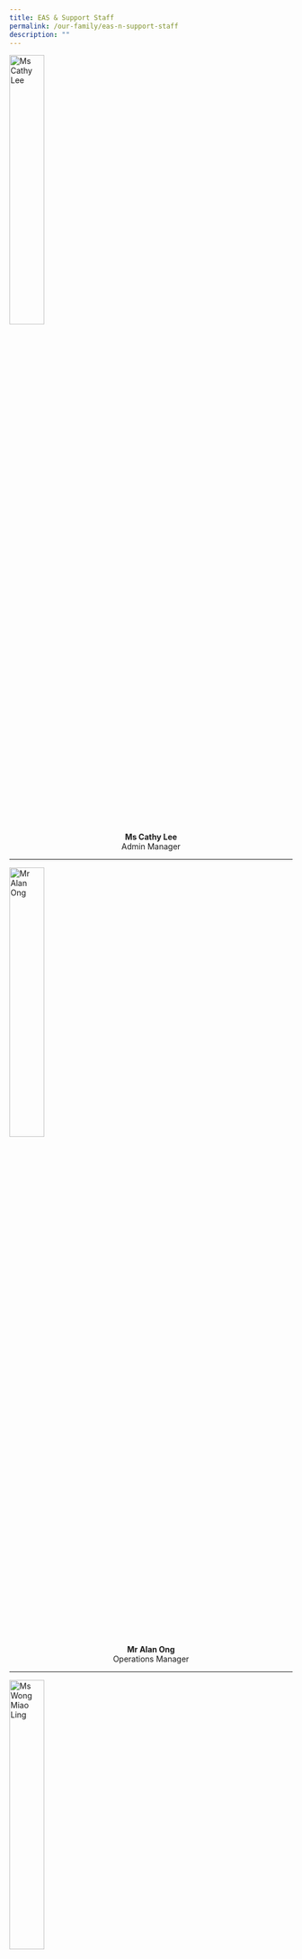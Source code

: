 ```yaml
---
title: EAS & Support Staff
permalink: /our-family/eas-n-support-staff
description: ""
---
```

<style>  
img {  
  display: block;  
  margin-left: auto;  
  margin-right: auto;  
}  
</style>  
<body><img src="/images/Ms%20Cathy%20Lee.jpg" alt="Ms Cathy Lee" style="width:35%;">  
  
</body>

<p style="text-align:center;"><strong>Ms Cathy Lee<br></strong>Admin Manager<br></p>

---

<style>  
img {  
  display: block;  
  margin-left: auto;  
  margin-right: auto;  
}  
</style>  
<body><img src="/images/Mr%20Alan%20Ong.jpg" alt="Mr Alan Ong" style="width:35%;">  
  
</body>

<p style="text-align:center;"><strong>Mr Alan Ong<br></strong>Operations Manager<br></p>

---

<style>  
img {  
  display: block;  
  margin-left: auto;  
  margin-right: auto;  
}  
</style>  
<body><img src="/images/Ms%20Wong%20Miao%20Ling.jpg" alt="Ms Wong Miao Ling" style="width:35%;">  
  
</body>

<p style="text-align:center;"><strong>Ms Wong Miao Ling<br></strong>Admin Executive<br></p>

---

<style>  
img {  
  display: block;  
  margin-left: auto;  
  margin-right: auto;  
}  
</style>  
<body><img src="/images/naqiah.jpg" alt="Mdm Naqiah" style="width:35%;">  
  
</body>

<p style="text-align:center;"><strong>Mdm Naqiah<br></strong>Admin Executive<br></p>

---

<style>  
img {  
  display: block;  
  margin-left: auto;  
  margin-right: auto;  
}  
</style>  
<body><img src="/images/Mdm%20Hayati%20Abdul%20Kadir.jpg" alt="Mdm Haryati" style="width:35%;">  
  
</body>

<p style="text-align:center;"><strong>Mdm Haryati<br></strong>Corporate Support Officer<br></p>

---

<style>  
img {  
  display: block;  
  margin-left: auto;  
  margin-right: auto;  
}  
</style>  
<body><img src="/images/Ms%20Low%20Lee%20Kheng.jpg" alt="Ms Low Lee Kheng" style="width:35%;">  
  
</body>

<p style="text-align:center;"><strong>Ms Low Lee Kheng<br></strong>Corporate Support Officer<br></p>

---

<style>  
img {  
  display: block;  
  margin-left: auto;  
  margin-right: auto;  
}  
</style>  
<body><img src="/images/J%20Durgeshwari.jpg" alt="Ms Durgeshwari" style="width:35%;">  
  
</body>

<p style="text-align:center;"><strong>Ms Durgeshwari<br></strong>Admin Manager<br></p>

---

<style>  
img {  
  display: block;  
  margin-left: auto;  
  margin-right: auto;  
}  
</style>  
<body><img src="/images/Mdm%20Lee%20Lee%20Yen.jpg" alt="Mdm Lee Lee Yen" style="width:35%;">  
  
</body>

<p style="text-align:center;"><strong>Mdm Lee Lee Yen<br></strong>Operations Support Officer<br></p>

---

<style>  
img {  
  display: block;  
  margin-left: auto;  
  margin-right: auto;  
}  
</style>  
<body><img src="/images/Mr%20Mohamed%20Junaidy%20Bin%20Mohamed%20Hameed.jpg" alt="Mr Junaidy" style="width:35%;">  
  
</body>

<p style="text-align:center;"><strong>Mr Junaidy<br></strong>Operations Support Officer<br></p>

---

<style>  
img {  
  display: block;  
  margin-left: auto;  
  margin-right: auto;  
}  
</style>  
<body><img src="/images/Mdm%20Goo%20Ah%20Hwa.jpg" alt="Ms Goo Ah Hwa" style="width:35%;">  
  
</body>

<p style="text-align:center;"><strong>Ms Goo Ah Hwa<br></strong>Operations Support Officer<br></p>

---

<style>  
img {  
  display: block;  
  margin-left: auto;  
  margin-right: auto;  
}  
</style>  
<body><img src="/images/Mr%20Tan%20Kheng%20Hock.jpg" alt="Mr William Tan" style="width:35%;">  
  
</body>

<p style="text-align:center;"><strong>Mr William Tan<br></strong>Operations Support Officer<br></p>

---

<style>  
img {  
  display: block;  
  margin-left: auto;  
  margin-right: auto;  
}  
</style>  
<body><img src="/images/saadiah.jpg" alt="Mdm Saadiah" style="width:35%;">  
  
</body>

<p style="text-align:center;"><strong>Mdm Saadiah<br></strong>Operations Support Officer<br></p>

---

<style>  
img {  
  display: block;  
  margin-left: auto;  
  margin-right: auto;  
}  
</style>  
<body><img src="/images/Mdm%20Lim%20Ah%20Mui%20Linda.jpg" alt="Mdm Linda Lim" style="width:35%;">  
  
</body>

<p style="text-align:center;"><strong>Mdm Linda Lim<br></strong>Relief Executive<br></p>

---

<style>  
img {  
  display: block;  
  margin-left: auto;  
  margin-right: auto;  
}  
</style>  
<body><img src="/images/Ms%20Lim%20Ainie.jpg" alt="Mdm Lim Ainie" style="width:35%;">  
  
</body>

<p style="text-align:center;"><strong>Mdm Lim Ainie<br></strong>Operations Support Officer<br></p>

---

<style>  
img {  
  display: block;  
  margin-left: auto;  
  margin-right: auto;  
}  
</style>  
<body><img src="/images/Mdm%20Rokiah.jpg" alt="Mdm Rokiah" style="width:35%;">  
  
</body>

<p style="text-align:center;"><strong>Mdm Rokiah<br></strong>Operations Support Officer<br></p>

---

<style>  
img {  
  display: block;  
  margin-left: auto;  
  margin-right: auto;  
}  
</style>  
<body><img src="/images/toh%20xue%20li.jpg" alt="Mdm Toh Xue Li" style="width:35%;">  
  
</body>

<p style="text-align:center;"><strong>Mdm Toh Xue Li<br></strong>AED<br>(SCHOOL COUNSELLOR)<br></p>

---

<style>  
img {  
  display: block;  
  margin-left: auto;  
  margin-right: auto;  
}  
</style>  
<body><img src="/images/Siti%20zulaiha.jpg" alt="Ms Siti Zulaiha" style="width:35%;">  
  
</body>

<p style="text-align:center;"><strong>Ms Siti Zulaiha<br></strong>AED<br>(Learning & Behavioral Support)<br></p>

---

<style>  
img {  
  display: block;  
  margin-left: auto;  
  margin-right: auto;  
}  
</style>  
<body><img src="/images/Mdm%20Ridiana%20binte%20Suparman.jpg" alt="Mdm Ridiana Binte Suparman" style="width:35%;">  
  
</body>

<p style="text-align:center;"><strong>Mdm Ridiana Binte Suparman<br></strong>AED<br>(Learning & Behavioral Support)</p>

---

<style>  
img {  
  display: block;  
  margin-left: auto;  
  margin-right: auto;  
}  
</style>  
<body><img src="/images/iskandar.jpg" alt="Mr Iskandar" style="width:35%;">  
  
</body>

<p style="text-align:center;"><strong>Mr Iskandar<br></strong>ICT Associate<br></p>

---

<style>  
img {  
  display: block;  
  margin-left: auto;  
  margin-right: auto;  
}  
</style>  
<body><img src="/images/muru%20new.jpg" alt="Mr Muru" style="width:35%;">  
  
</body>

<p style="text-align:center;"><strong>Mr Muru<br></strong>Desktop Engineer<br></p>

---

<style>  
img {  
  display: block;  
  margin-left: auto;  
  margin-right: auto;  
}  
</style>  
<body><img src="/images/mr%20tay%20yu%20han.jpg" alt="Mr Tay Yu Han" style="width:35%;">  
  
</body>

<p style="text-align:center;"><strong>Mr Tay Yu Han<br></strong>Desktop Engineer<br></p>